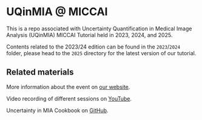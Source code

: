 # UQinMIA @ MICCAI

This is a repo associated with Uncertainty Quantification in Medical Image Analysis (UQinMIA) MICCAI Tutorial held in 2023, 2024, and 2025. 

Contents related to the 2023/24 edition can be found in the `2023`/`2024` folder, please head to the `2025` directory for the latest version of our tutorial. 

Related materials
---

More information about the event on [our website](https://sites.google.com/view/uqinmia-miccai-2024/).

Video recording of different sessions on [YouTube](https://www.youtube.com/playlist?list=PLbpn0EkAHGYwEinEq484gYg89st-8Autt).

Uncertainty in MIA Cookbook on [GitHub](https://github.com/NataliiaMolch/uq-mia-cookbook).

